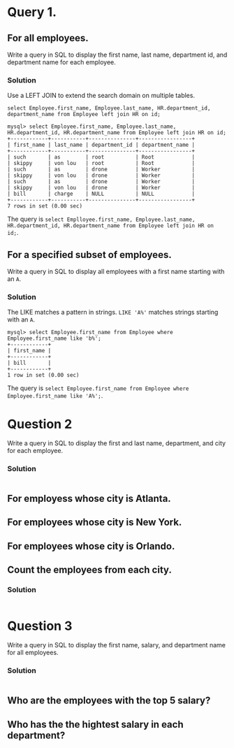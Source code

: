 
# Query 1.

## For all employees.
Write a query in SQL to display the first name, last name, department id, and department name for each employee.

### Solution

Use a LEFT JOIN to extend the search domain on multiple tables.


`select Employee.first_name, Employee.last_name, HR.department_id, department_name from Employee left join HR on id;`

```
mysql> select Employee.first_name, Employee.last_name, HR.department_id, HR.department_name from Employee left join HR on id;
+------------+-----------+---------------+-----------------+
| first_name | last_name | department_id | department_name |
+------------+-----------+---------------+-----------------+
| such       | as        | root          | Root            |
| skippy     | von lou   | root          | Root            |
| such       | as        | drone         | Worker          |
| skippy     | von lou   | drone         | Worker          |
| such       | as        | drone         | Worker          |
| skippy     | von lou   | drone         | Worker          |
| bill       | charge    | NULL          | NULL            |
+------------+-----------+---------------+-----------------+
7 rows in set (0.00 sec)
```

The query is `select Emplloyee.first_name, Employee.last_name, HR.department_id, HR.department_name from Employee left join HR on id;`.

## For a specified subset of employees.
Write a query in SQL to display all employees with a first name starting with an `A`.

### Solution

The LIKE matches a pattern in strings. `LIKE 'A%'` matches strings starting with an `A`.

```
mysql> select Employee.first_name from Employee where Employee.first_name like 'b%';
+------------+
| first_name |
+------------+
| bill       |
+------------+
1 row in set (0.00 sec)
```

The query is `select Employee.first_name from Employee where Employee.first_name like 'A%';`.

# Question 2

Write a query in SQL to display the first and last name, department, and city for each employee.

### Solution

```

```

## For employess whose city is Atlanta.

## For employees whose city is New York.

## For employees whose city is Orlando.

## Count the employees from each city.

### Solution

```

```

# Question 3

Write a query in SQL to display the first name, salary, and department name for all employees.

### Solution

```

```

## Who are the employees with the top 5 salary?

## Who has the the hightest salary in each department?
